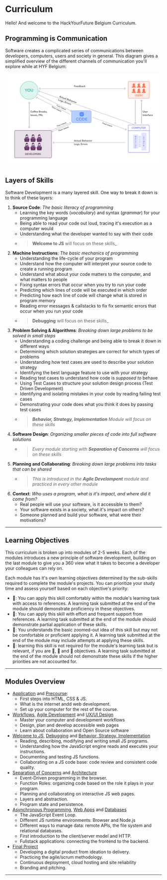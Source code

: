 # Curriculum

Hello! And welcome to the HackYourFuture Belgium Curriculum.

<!-- ## Student Persona

Who is this class for?

base-level requirements:

- good-enough english
- written communication skills (write a tidy and coherent email, follow written instructions, ... ?)
- basic computer skills (files, applications, ... ?)
- _minimum_ 35 hours per week to study
- a reliable internet connection and place to study

--- -->

## Programming is Communication

Software creates a complicated series of communications between developers, computers, users and society in general. This diagram gives a simplified overview of the different channels of communication you'll explore while at HYF Belgium:

![rhetorical situation](./rhetorical-situation.png)

## Layers of Skills

Software Development is a many layered skill. One way to break it down is to think of these layers:

1. **Source Code**: _The basic literacy of programming_
   - Learning the key words (_vocabulary_) and syntax (_grammar_) for your programming language
   - Being able to read your code out loud, tracing it's execution as a computer would
   - Understanding what the developer wanted to say with their code
   - > **Welcome to JS** will focus on these skills\_
2. **Machine Instructions**: _The basic mechanics of programming_
   - Understanding the life-cycle of your program
   - Understand how the computer will interpret your source code to create a running program
   - Understand what about your code matters to the computer, and what matters to people
   - Fixing syntax errors that occur when you try to run your code
   - Predicting which lines of code will be executed in which order
   - Predicting how each line of code will change what is stored in program memory
   - Reading error messages & callstacks to fix fix semantic errors that occur when you run your code
   - > **Debugging** will focus on these skills\_
3. **Problem Solving & Algorithms**: _Breaking down large problems to be solved in small steps_
   - Understanding a coding challenge and being able to break it down in different ways
   - Determining which solution strategies are correct for which types of problems
   - Understanding how test cases are used to describe your solution strategy
   - Identifying the best language feature to use with your strategy
   - Reading test cases to understand how code is _supposed to_ behave
   - Using Test Cases to structure your solution design process (Test Driven Development)
   - Identifying and isolating mistakes in your code by reading failing test cases
   - Demonstrating your code does what you think it does by passing test cases
   - > _**Behavior, Strategy, Implementation** Module will focus on these skills_
4. **Software Design**: _Organizing smaller pieces of code into full software solutions_
   - > _Every module starting with **Separation of Concerns** will focus on these skills_
5. **Planning and Collaborating**: _Breaking down large problems into tasks that can be shared_
   - > _This is introduced in the **Agile Develompent** module and practiced in every other module_
6. **Context**: _Who uses a program, what is it's impact, and where did it come from?_
   - Real people will use your software, is it accessible to them?
   - Your software exists in a society, what it's impact on others?
   - Someone planned and build your software, what were their motivations?

<!-- 1. **User Experience**:
2. **Larger Impact**
3. **Source Code**:
4. **Machine Instructions**:
5. **Problem Solving & Algorithms**:
6. **Software Design**: -->

---

## Learning Objectives

This curriculum is broken up into modules of 2-5 weeks. Each of the modules introduces a new principle of software development, building on the last module to give you a 360 view what it takes to become a developer your colleagues can rely on.

Each module has it's own learning objectives determined by the sub-skills required to complete the module's projects. You can prioritize your study time and assess yourself based on each objective's priority:

- 🥚: You can apply this skill comfortably within the module's learning task with access to references. A learning task submitted at the end of the module should demonstrate proficiency in these objectives.
- 🐣: You can apply this skill with effort and frequent support from references. A learning task submitted at the end of the module should demonstrate partial application of these skills.
- 🐥: You understands the basic zoomed-out idea of this skill but may not be comfortable or proficient applying it. A learning task submitted at the end of the module may include attempts at applying these skills.
- 🐔: learning this skill is not required for the module's learning task but is relevant, if you are 🥚, 🐣 and 🐥 objectives. A learning task submitted at the end of the module should not demonstrate these skills if the higher priorities are not accounted for.

---

## Modules Overview

- [Application](./application/README.md) and [Precourse](./precourse/README.md):
  - First steps into HTML, CSS & JS.
  - What is the internet andd web development.
  - Set up your computer for the rest of the course.
- [Workflows](./workflows/README.md), [Agile Development](./agile-development/README.md) and [UX/UI Design](./ux-ui-design/README.md)
  - Master your computer and development workflows
  - Design, plan and develop accessible web pages
  - Learn about collaboration and Open Source software
- [Welcome to JS](./welcome-to-js/README.md), [Debugging](./debugging/README.md) and [Behavior, Strategy, Implementation](./behavior-strategy-implementation/README.md)
  - Reading, describing, modifying and writing small JS programs.
  - Understanding how the JavaScript engine reads and executes your instructions.
  - Documenting and testing JS functions.
  - Collaborating on a JS code base: code review and consistent code quality.
- [Separation of Concerns](./separation-of-concerns/README.md) and [Architecture](./architecture/README.md)
  - Event-Driven programming in the browser.
  - Function Roles: organizing code based on the role it plays in your program.
  - Planning and collaborating on interactive JS web pages.
  - Layers and abstraction.
  - Program state and persistence.
- [Asynchronous Programming](./asynchronous-programming/README.md), [Web Apps](./web-apps/README.md) and [Databases](./databases/README.md)
  - The JavaScript Event Loop.
  - Different JS runtime environments: Browser and Node.js
  - Different ways to manage data: remote APIs, the file system and relational databases.
  - First introduction to the client/server model and HTTP.
  - Fullstack applications: connecting the frontend to the backend.
- [Final Project](./final-project/README.md)
  - Developing a digital product from ideation to delivery.
  - Practicing the agile/scrum methodology.
  - Continuous deployment, cloud hosting and site reliability
  - Branding and pitching.

---

